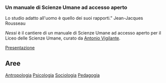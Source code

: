<link rel="stylesheet" href="style.css">

### Un manuale di Scienze Umane ad accesso aperto

<div class="callout">
Lo studio adatto all'uomo è quello dei suoi rapporti." Jean-Jacques Rousseau
</div>

_Nessi_ è il cantiere di un manuale di Scienze Umane ad accesso aperto per il Liceo delle Scienze Umane, curato da [Antonio Vigilante](autore.md).

[Presentazione](presentazione.md)

## Aree

<a href="https://antonio-vigilante.github.io/nessi/antropologia/index.html" class="button orange">Antropologia</a> <a href="https://antonio-vigilante.github.io/nessi/psicologia/index.html" class="button green">Psicologia</a> <a href="https://antonio-vigilante.github.io/nessi/sociologia/index.html" class="button purple">Sociologia</a> <a href="https://antonio-vigilante.github.io/nessi/pedagogia/index.html" class="button blue">Pedagogia</a>




 


